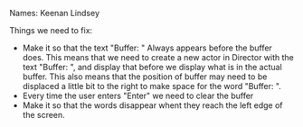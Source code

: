 Names: Keenan Lindsey

Things we need to fix:
* Make it so that the text "Buffer: " Always appears before the buffer does.
   This means that we need to create a new actor in Director with the text
   "Buffer: ", and display that before we display what is in the actual buffer. This also means that the position of buffer may need to be displaced a little bit to the right to make space for the word 
   "Buffer: ".
*  Every time the user enters "Enter" we need to clear the buffer
*  Make it so that the words disappear whent they reach the left edge of the screen.